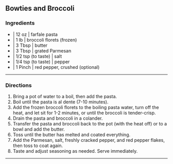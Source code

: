 ## Bowties and Broccoli

### Ingredients

* | 12 oz              | farfale pasta
* | 1 lb               | broccoli florets (frozen)
* | 3 Tbsp             | butter
* | 3 Tbsp             | grated Parmesan
* | 1/2 tsp (to taste) | salt
* | 1/4 tsp (to taste) | pepper
* | 1 Pinch            | red pepper, crushed (optional)

---

### Directions

1. Bring a pot of water to a boil, then add the pasta.
1. Boil until the pasta is al dente (7-10 minutes).
1. Add the frozen broccoli florets to the boiling pasta water, turn off the heat, and let sit for 1-2 minutes, or until the broccoli is tender-crisp.
1. Drain the pasta and broccoli in a colander.
1. Transfer the pasta and broccoli back to the pot (with the heat off) or to a bowl and add the butter.
1. Toss until the butter has melted and coated everything.
1. Add the Parmesan, salt, freshly cracked pepper, and red pepper flakes, then toss to coat again.
1. Taste and adjust seasoning as needed. Serve immediately.

---


